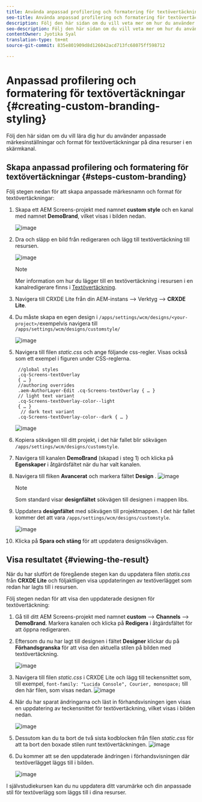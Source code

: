 ```yaml
---
title: Använda anpassad profilering och formatering för textövertäckningar
seo-title: Använda anpassad profilering och formatering för textövertäckningar
description: Följ den här sidan om du vill veta mer om hur du använder anpassad profilering och formatering för textövertäckningar.
seo-description: Följ den här sidan om du vill veta mer om hur du använder anpassad profilering och formatering för textövertäckningar.
contentOwner: Jyotika Syal
translation-type: tm+mt
source-git-commit: 835e801909d8d126042acd713fc68075ff598712

---
```



# Anpassad profilering och formatering för textövertäckningar {#creating-custom-branding-styling}

Följ den här sidan om du vill lära dig hur du använder anpassade märkesinställningar och format för textövertäckningar på dina resurser i en skärmkanal.

## Skapa anpassad profilering och formatering för textövertäckningar {#steps-custom-branding}

Följ stegen nedan för att skapa anpassade märkesnamn och format för textövertäckningar:

1. Skapa ett AEM Screens-projekt med namnet **custom style** och en kanal med namnet **DemoBrand**, vilket visas i bilden nedan.

   ![image](/help/user-guide/assets/custom-brand/custom-brand1.png)

1. Dra och släpp en bild från redigeraren och lägg till textövertäckning till resursen.

   ![image](/help/user-guide/assets/custom-brand/custom-brand2.png)

   >[!NOTE]
   >Mer information om hur du lägger till en textövertäckning i resursen i en kanalredigerare finns i [Textövertäckning](/help/user-guide/text-overlay.md).

1. Navigera till CRXDE Lite från din AEM-instans —> Verktyg —> **CRXDE Lite**.

1. Du måste skapa en egen design i `/apps/settings/wcm/designs/<your-project>/`exempelvis navigera till `/apps/settings/wcm/designs/customstyle/`

   ![image](/help/user-guide/assets/custom-brand/custom-brand3.png)

1. Navigera till filen *static.css* och ange följande css-regler. Visas också som ett exempel i figuren under CSS-reglerna.

   ```shell
    //global styles
    .cq-Screens-textOverlay
    { … }
    //authoring overrides
    .aem-AuthorLayer-Edit .cq-Screens-textOverlay { … }
    // light text variant
    .cq-Screens-textOverlay-color--light
    { … }
     // dark text variant
    .cq-Screens-textOverlay-color--dark { … }
   ```
   ![image](/help/user-guide/assets/custom-brand/custom-brand4.png)

1. Kopiera sökvägen till ditt projekt, i det här fallet blir sökvägen `/apps/settings/wcm/designs/customstyle`.

1. Navigera till kanalen **DemoBrand** (skapad i steg 1) och klicka på **Egenskaper** i åtgärdsfältet när du har valt kanalen.

1. Navigera till fliken **Avancerat** och markera fältet **Design** .
   ![image](/help/user-guide/assets/custom-brand/custom-brand5.png)

   >[!NOTE]
   >Som standard visar **designfältet** sökvägen till designen i mappen libs.

1. Uppdatera **designfältet** med sökvägen till projektmappen. I det här fallet kommer det att vara `/apps/settings/wcm/designs/customstyle`.

   ![image](/help/user-guide/assets/custom-brand/custom-brand6.png)

1. Klicka på **Spara och stäng** för att uppdatera designsökvägen.


## Visa resultatet {#viewing-the-result}

När du har slutfört de föregående stegen kan du uppdatera filen *statis.css* från **CRXDE Lite** och följaktligen visa uppdateringen av textöverlägget som redan har lagts till i resursen.

Följ stegen nedan för att visa den uppdaterade designen för textövertäckning:

1. Gå till ditt AEM Screens-projekt med namnet **custom** —> **Channels** —> **DemoBrand**. Markera kanalen och klicka på **Redigera** i åtgärdsfältet för att öppna redigeraren.

1. Eftersom du nu har lagt till designen i fältet **Designer** klickar du på **Förhandsgranska** för att visa den aktuella stilen på bilden med textövertäckning.

   ![image](/help/user-guide/assets/custom-brand/custom-brand7.png)

1. Navigera till filen *static.css* i CRXDE Lite och lägg till teckensnittet som, till exempel, `font-family: "Lucida Console", Courier, monospace;` till den här filen, som visas nedan.
   ![image](/help/user-guide/assets/custom-brand/custom-brand8.png)

1. När du har sparat ändringarna och läst in förhandsvisningen igen visas en uppdatering av teckensnittet för textövertäckning, vilket visas i bilden nedan.

   ![image](/help/user-guide/assets/custom-brand/custom-brand9.png)

1. Dessutom kan du ta bort de två sista kodblocken från filen *static.css* för att ta bort den boxade stilen runt textövertäckningen.
   ![image](/help/user-guide/assets/custom-brand/custom-brand10.png)

1. Du kommer att se den uppdaterade ändringen i förhandsvisningen där textöverlägget läggs till i bilden.

   ![image](/help/user-guide/assets/custom-brand/custom-brand11.png)

I självstudiekursen kan du nu uppdatera ditt varumärke och din anpassade stil för textöverlägg som läggs till i dina resurser.









